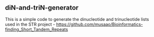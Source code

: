 ## diN-and-triN-generator
This is a simple code to generate the dinucleotide and trinucleotide lists used in the STR project - https://github.com/musaao/Bioinformatics-finding_Short_Tandem_Repeats
